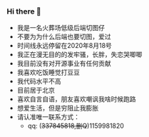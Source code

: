 ### Hi there 👋
<ul>
<li>我是一名火葬场低级后端切图仔</li>
<li>不要为为什么后端也要切图，爱过</li>
<li>时间线永远停留在2020年8月18号</li>
<li>我正在漫无目的的发牢骚，长胖，失恋哭唧唧</li>
<li>我目前没有对开源事业有任何贡献</li>
<li>我喜欢吃饭睡觉打豆豆</li>
<li>我代码水平不高</li>
<li>目前居于北京</li>
<li>喜欢自言自语，朋友喜欢嘲讽我啥时候跑路</li>
<li>想爱生活，但是穷阻止我膨胀</li>
<li>请认准唯一联系方式：
  <ul><li>qq: (<s>337845818,删Q</S>)1159981820</li>
</ul>
</ul>
